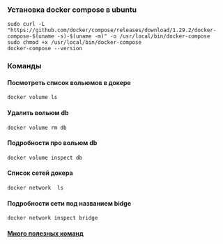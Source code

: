 ### Установка docker compose в ubuntu

````
sudo curl -L "https://github.com/docker/compose/releases/download/1.29.2/docker-compose-$(uname -s)-$(uname -m)" -o /usr/local/bin/docker-compose
sudo chmod +x /usr/local/bin/docker-compose
docker-compose --version
````

### Команды

#### Посмотреть список вольюмов в докере
`docker volume ls`

#### Удалить вольюм db
`docker volume rm db`

#### Подробности про вольюм db
`docker volume inspect db`

#### Список сетей докера
`docker network  ls`

#### Подробности сети под названием bidge
`docker network inspect bridge`

#### [Много полезных команд](https://habr.com/ru/company/ruvds/blog/450312/)



